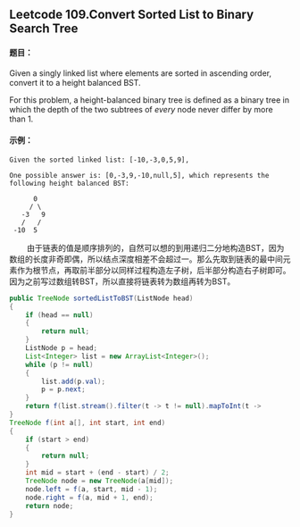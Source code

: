 ## Leetcode 109.Convert Sorted List to Binary Search Tree

#### 题目：

Given a singly linked list where elements are sorted in ascending order, convert it to a height balanced BST.

For this problem, a height-balanced binary tree is defined as a binary tree in which the depth of the two subtrees of *every* node never differ by more than 1.

#### 示例：

```
Given the sorted linked list: [-10,-3,0,5,9],

One possible answer is: [0,-3,9,-10,null,5], which represents the following height balanced BST:

      0
     / \
   -3   9
   /   /
 -10  5
```

&nbsp;&nbsp;&nbsp;&nbsp;&nbsp; &nbsp;&nbsp;由于链表的值是顺序排列的，自然可以想的到用递归二分地构造BST，因为数组的长度非奇即偶，所以结点深度相差不会超过一。那么先取到链表的最中间元素作为根节点，再取前半部分以同样过程构造左子树，后半部分构造右子树即可。因为之前写过数组转BST，所以直接将链表转为数组再转为BST。

```java
public TreeNode sortedListToBST(ListNode head)
{
    if (head == null)
    {
        return null;
    }
    ListNode p = head;
    List<Integer> list = new ArrayList<Integer>();
    while (p != null)
    {
        list.add(p.val);
        p = p.next;
    }
    return f(list.stream().filter(t -> t != null).mapToInt(t -> 			t).toArray(), 0, list.size() - 1);
}
TreeNode f(int a[], int start, int end)
{
    if (start > end)
    {
        return null;
    }
    int mid = start + (end - start) / 2;
    TreeNode node = new TreeNode(a[mid]);
    node.left = f(a, start, mid - 1);
    node.right = f(a, mid + 1, end);
    return node;
}
```

